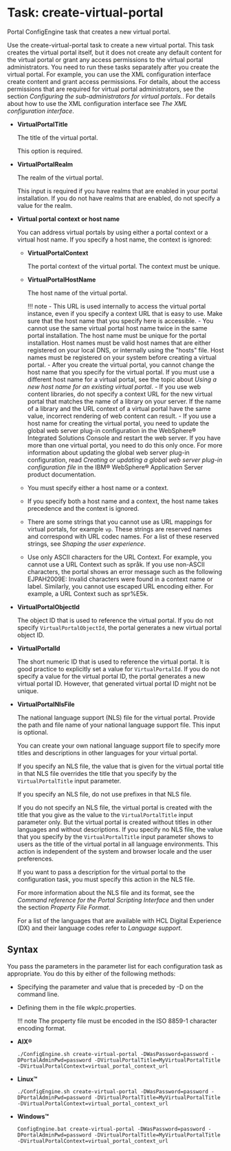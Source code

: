 # Task: create-virtual-portal

Portal ConfigEngine task that creates a new virtual portal.

Use the create-virtual-portal task to create a new virtual portal. This task creates the virtual portal itself, but it does not create any default content for the virtual portal or grant any access permissions to the virtual portal administrators. You need to run these tasks separately after you create the virtual portal. For example, you can use the XML configuration interface create content and grant access permissions. For details, about the access permissions that are required for virtual portal administrators, see the section *Configuring the sub-administrators for virtual portals.*. For details about how to use the XML configuration interface see *The XML configuration interface*.

-   **VirtualPortalTitle**

    The title of the virtual portal.

    This option is required.

-   **VirtualPortalRealm**

    The realm of the virtual portal.

    This input is required if you have realms that are enabled in your portal installation. If you do not have realms that are enabled, do not specify a value for the realm.

-   **Virtual portal context or host name**

    You can address virtual portals by using either a portal context or a virtual host name. If you specify a host name, the context is ignored:

    -   **VirtualPortalContext**

        The portal context of the virtual portal. The context must be unique.

    -   **VirtualPortalHostName**

        The host name of the virtual portal.

        !!! note
            -   This URL is used internally to access the virtual portal instance, even if you specify a context URL that is easy to use. Make sure that the host name that you specify here is accessible.
            -   You cannot use the same virtual portal host name twice in the same portal installation. The host name must be unique for the portal installation. Host names must be valid host names that are either registered on your local DNS, or internally using the "hosts" file. Host names must be registered on your system before creating a virtual portal.
            -   After you create the virtual portal, you cannot change the host name that you specify for the virtual portal. If you must use a different host name for a virtual portal, see the topic about *Using a new host name for an existing virtual portal*.
            -   If you use web content libraries, do not specify a context URL for the new virtual portal that matches the name of a library on your server. If the name of a library and the URL context of a virtual portal have the same value, incorrect rendering of web content can result.
            -   If you use a host name for creating the virtual portal, you need to update the global web server plug-in configuration in the WebSphere® Integrated Solutions Console and restart the web server. If you have more than one virtual portal, you need to do this only once. For more information about updating the global web server plug-in configuration, read *Creating or updating a global web server plug-in configuration file* in the IBM® WebSphere® Application Server product documentation.

    -   You must specify either a host name or a context.
    -   If you specify both a host name and a context, the host name takes precedence and the context is ignored.
    -   There are some strings that you cannot use as URL mappings for virtual portals, for example `vp`. These strings are reserved names and correspond with URL codec names. For a list of these reserved strings, see *Shaping the user experience*.
    -   Use only ASCII characters for the URL Context. For example, you cannot use a URL Context such as språk. If you use non-ASCII characters, the portal shows an error message such as the following EJPAH2009E: Invalid characters were found in a context name or label. Similarly, you cannot use escaped URL encoding either. For example, a URL Context such as spr%E5k.

-   **VirtualPortalObjectId**

    The object ID that is used to reference the virtual portal. If you do not specify `VirtualPortalObjectId`, the portal generates a new virtual portal object ID.

-   **VirtualPortalId**

    The short numeric ID that is used to reference the virtual portal. It is good practice to explicitly set a value for `VirtualPortalId`. If you do not specify a value for the virtual portal ID, the portal generates a new virtual portal ID. However, that generated virtual portal ID might not be unique.

-   **VirtualPortalNlsFile**

    The national language support \(NLS\) file for the virtual portal. Provide the path and file name of your national language support file. This input is optional.

    You can create your own national language support file to specify more titles and descriptions in other languages for your virtual portal.

    If you specify an NLS file, the value that is given for the virtual portal title in that NLS file overrides the title that you specify by the `VirtualPortalTitle` input parameter.

    If you specify an NLS file, do not use prefixes in that NLS file.

    If you do not specify an NLS file, the virtual portal is created with the title that you give as the value to the `VirtualPortalTitle` input parameter only. But the virtual portal is created without titles in other languages and without descriptions. If you specify no NLS file, the value that you specify by the `VirtualPortalTitle` input parameter shows to users as the title of the virtual portal in all language environments. This action is independent of the system and browser locale and the user preferences.

    If you want to pass a description for the virtual portal to the configuration task, you must specify this action in the NLS file.

    For more information about the NLS file and its format, see the *Command reference for the Portal Scripting Interface* and then under the section *Property File Format*.

    For a list of the languages that are available with HCL Digital Experience (DX) and their language codes refer to *Language support*.


## Syntax

You pass the parameters in the parameter list for each configuration task as appropriate. You do this by either of the following methods:

-   Specifying the parameter and value that is preceded by -D on the command line.
-   Defining them in the file wkplc.properties.

    !!! note
        The property file must be encoded in the ISO 8859-1 character encoding format.


-   **AIX®**

    `./ConfigEngine.sh create-virtual-portal -DWasPassword=password -DPortalAdminPwd=password -DVirtualPortalTitle=MyVirtualPortalTitle -DVirtualPortalContext=virtual_portal_context_url`

-   **Linux™**

    `./ConfigEngine.sh create-virtual-portal -DWasPassword=password -DPortalAdminPwd=password -DVirtualPortalTitle=MyVirtualPortalTitle -DVirtualPortalContext=virtual_portal_context_url`

-   **Windows™**

    `ConfigEngine.bat create-virtual-portal -DWasPassword=password -DPortalAdminPwd=password -DVirtualPortalTitle=MyVirtualPortalTitle -DVirtualPortalContext=virtual_portal_context_url`

<!--
-   **[Adding the Site Builder and Script Application libraries](../admin-system/advp_create_add_libs.md)**  
If you add virtual portals to your portal installation after you install CF09 or a later cumulative fix and you use Site Builder or the Script Application, you need to add the appropriate library or libraries to each new virtual portal.


**Related information**  


[Creating a virtual portal](../admin-system/advp_tsk_create_vp.md)

[Virtual portal roles and their capabilities](../admin-system/advppln_roles.md)

[The XML configuration interface](../admin-system/admxmlai.md)

[Command reference for the Portal Scripting Interface](../admin-system/adpsicrf.md)

[Language support](../admin-system/adintern.md)

[Creating or updating a global web server plug-in configuration file](https://www.ibm.com/docs/en/was-nd/8.5.5?topic=icwspi-creating-updating-global-web-server-plug-in-configuration-file)

[Using the XML configuration interface to work with virtual portals](../admin-system/advp_xml.md) -->

